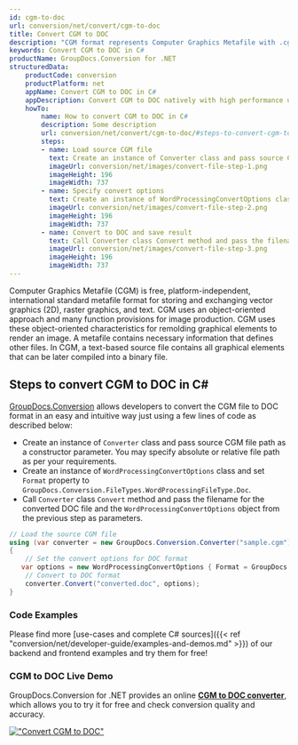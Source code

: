 ```yaml
---
id: cgm-to-doc
url: conversion/net/convert/cgm-to-doc
title: Convert CGM to DOC
description: "CGM format represents Computer Graphics Metafile with .cgm extension. Learn how to convert CGM to DOC file programmatically in C# language using GroupDocs.Conversion for .NET library."
keywords: Convert CGM to DOC in C#
productName: GroupDocs.Conversion for .NET
structuredData:
    productCode: conversion
    productPlatform: net
    appName: Convert CGM to DOC in C#
    appDescription: Convert CGM to DOC natively with high performance using C# language and server side GroupDocs.Conversion for .NET APIs, without the use of any software like Microsoft or Open Office.
    howTo:
        name: How to convert CGM to DOC in C# 
        description: Some description
        url: conversion/net/convert/cgm-to-doc/#steps-to-convert-cgm-to-doc-in-c
        steps:
        - name: Load source CGM file 
          text: Create an instance of Converter class and pass source CGM file path as a constructor parameter. You may specify absolute or relative file path as per your requirements. 
          imageUrl: conversion/net/images/convert-file-step-1.png
          imageHeight: 196
          imageWidth: 737
        - name: Specify convert options 
          text: Create an instance of WordProcessingConvertOptions class.
          imageUrl: conversion/net/images/convert-file-step-2.png
          imageHeight: 196
          imageWidth: 737
        - name: Convert to DOC and save result 
          text: Call Converter class Convert method and pass the filename for the converted HTML file and the WordProcessingConvertOptions object from the previous step as parameters.
          imageUrl: conversion/net/images/convert-file-step-3.png
          imageHeight: 196
          imageWidth: 737
---
```


Computer Graphics Metafile (CGM) is free, platform-independent, international standard metafile format for storing and exchanging vector graphics (2D), raster graphics, and text. CGM uses an object-oriented approach and many function provisions for image production. CGM uses these object-oriented characteristics for remolding graphical elements to render an image. A metafile contains necessary information that defines other files. In CGM, a text-based source file contains all graphical elements that can be later compiled into a binary file.

## Steps to convert CGM to DOC in C#

[GroupDocs.Conversion](https://products.groupdocs.com/conversion/net) allows developers to convert the CGM file to DOC format in an easy and intuitive way just using a few lines of code as described below:

* Create an instance of `Converter` class and pass source CGM file path as a constructor parameter. You may specify absolute or relative file path as per your requirements. 
* Create an instance of `WordProcessingConvertOptions` class and set `Format` property to `GroupDocs.Conversion.FileTypes.WordProcessingFileType.Doc`.
* Call `Converter` class `Convert` method and pass the filename for the converted DOC file and the `WordProcessingConvertOptions` object from the previous step as parameters.

```csharp
// Load the source CGM file
using (var converter = new GroupDocs.Conversion.Converter("sample.cgm"))
{
    // Set the convert options for DOC format
   var options = new WordProcessingConvertOptions { Format = GroupDocs.Conversion.FileTypes.WordProcessingFileType.Doc };
    // Convert to DOC format
    converter.Convert("converted.doc", options);
}
```

### Code Examples

Please find more [use-cases and complete C# sources]({{< ref "conversion/net/developer-guide/examples-and-demos.md" >}}) of our backend and frontend examples and try them for free!

### CGM to DOC Live Demo

GroupDocs.Conversion for .NET provides an online [**CGM to DOC converter**](https://products.groupdocs.app/conversion/cgm-to-doc), which allows you to try it for free and check conversion quality and accuracy.

[!["Convert CGM to DOC"](conversion/net/images/convert-to-doc/convert-cgm-to-doc.png)](https://products.groupdocs.app/conversion/cgm-to-doc)